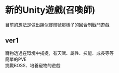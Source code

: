# 新的Unity遊戲(召喚師)

目前的想法是做出類似賽爾號那樣子的回合制戰鬥遊戲  

## ver1
寵物透過在環境中捕捉，有天賦、屬性、技能、成長等等  
簡單的PVE  
挑戰BOSS、培養寵物的遊戲  

